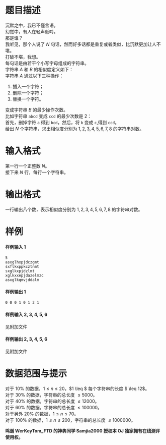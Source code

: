 
# 题目描述

沉默之中，我已不懂言语。  
幻觉中，有人在轻声低吟。  
那是谁？  
我听见，那个人说了 $N$ 句话，然而好多话都是重复或者类似，比沉默更加让人不堪。  
打破不堪，我想。  
每句话是由若干个小写字母组成的字符串。  
字符串 $A$ 和 $B$ 的相似度定义如下：  
字符串 $A$ 通过以下三种操作：  
1. 插入一个字符；  
2. 删除一个字符；  
3. 替换一个字符。  

变成字符串 $B$ 的最少操作次数。  
比如字符串 `abcd` 变成 `ccd` 的最少次数是 $2$：  
首先，删掉字符 `a` 得到 `bcd`，然后，将 `b` 变成 `c`,得到 `ccd`。  
给出 $N$ 个字符串，求出相似度分别为 $1,2,3,4,5,6,7,8$ 的字符串对数。


# 输入格式

第一行一个正整数 $N$。  
接下来 $N$ 行，每行一个字符串。


# 输出格式

一行输出八个数，表示相似度分别为 $1,2,3,4,5,6,7,8$ 的字符串对数。

# 样例

#### 样例输入 1
```plain
5
asxglhxpjdczgmt
sxflkxppkcztnmt
sxglkxpjdzlmt
xglkxxepjdazelmzc
asxglkqmvjddalm
```

#### 样例输出 1
```plain
0 0 0 1 0 1 3 1
```

#### 样例输入 2, 3, 4, 5, 6
见附加文件

#### 样例输出 2, 3, 4, 5, 6
见附加文件

# 数据范围与提示

对于 $10\%$ 的数据，$1 \leq n \leq 20$，$1 \leq $ 每个字符串的长度 $ \leq 12$。  
对于 $30\%$ 的数据，字符串的总长度 $\leq 5000$。  
对于 $40\%$ 的数据，字符串的总长度 $\leq 12000$。  
对于 $60\%$ 的数据，字符串的总长度 $\leq 100000$。  
对于另外 $20\%$ 的数据，$1\leq n \leq70$。  
对于 $100\%$ 的数据，$1 \leq n \leq 200$，字符串的总长度 $\leq 1000000$。

**鸣谢 WerKeyTom_FTD 的神犇同学 Samjia2000 授权本 OJ 独家拥有在线测评使用权。**

